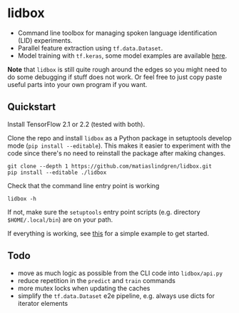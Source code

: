 # lidbox

* Command line toolbox for managing spoken language identification (LID) experiments.
* Parallel feature extraction using `tf.data.Dataset`.
* Model training with `tf.keras`, some model examples are available [here](./lidbox/models).

**Note** that `lidbox` is still quite rough around the edges so you might need to do some debugging if stuff does not work.
Or feel free to just copy paste useful parts into your own program if you want.

## Quickstart

Install TensorFlow 2.1 or 2.2 (tested with both).

Clone the repo and install `lidbox` as a Python package in setuptools develop mode (`pip install --editable`).
This makes it easier to experiment with the code since there's no need to reinstall the package after making changes.
```
git clone --depth 1 https://github.com/matiaslindgren/lidbox.git
pip install --editable ./lidbox
```
Check that the command line entry point is working
```
lidbox -h
```
If not, make sure the `setuptools` entry point scripts (e.g. directory `$HOME/.local/bin`) are on your path.

If everything is working, see [this](./examples/common-voice) for a simple example to get started.

## Todo

* move as much logic as possible from the CLI code into `lidbox/api.py`
* reduce repetition in the `predict` and `train` commands
* more mutex locks when updating the caches
* simplify the `tf.data.Dataset` e2e pipeline, e.g. always use dicts for iterator elements
